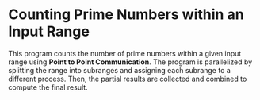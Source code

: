 # Counting Prime Numbers within an Input Range
This program counts the number of prime numbers within a given input range using **Point to Point Communication**.
The program is parallelized by splitting the range into subranges and assigning each subrange to a different process. Then, the partial results are collected and combined to compute the final result.